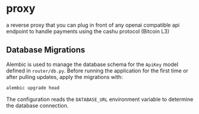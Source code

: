 # proxy

a reverse proxy that you can plug in front of any openai compatible api endpoint
to handle payments using the cashu protocol (Bitcoin L3)

## Database Migrations

Alembic is used to manage the database schema for the `ApiKey` model defined in
`router/db.py`. Before running the application for the first time or after
pulling updates, apply the migrations with:

```bash
alembic upgrade head
```

The configuration reads the `DATABASE_URL` environment variable to determine the
database connection.

